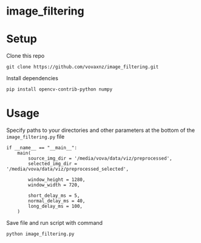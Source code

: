 # image_filtering

# Setup

Clone this repo

```
git clone https://github.com/vovaxnz/image_filtering.git
```

Install dependencies

```
pip install opencv-contrib-python numpy
```

# Usage

Specify paths to your directories and other parameters at the bottom of the `image_filtering.py` file

```
if __name__ == "__main__":
    main(
        source_img_dir = '/media/vova/data/viz/preprocessed',
        selected_img_dir = '/media/vova/data/viz/preprocessed_selected',

        window_height = 1280,
        window_width = 720,
        
        short_delay_ms = 5,
        normal_delay_ms = 40,
        long_delay_ms = 100,
    )
```

Save file and run script with command

```
python image_filtering.py
```

